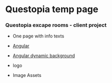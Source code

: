 # Questopia temp page
### Questopia excape rooms - client project 

*  One page with info texts

*  [Angular](https://github.com/angular/angular.js)

*  [Angular dynamic background](https://github.com/720kb/angular-background) 

*  logo

*  Image Assets